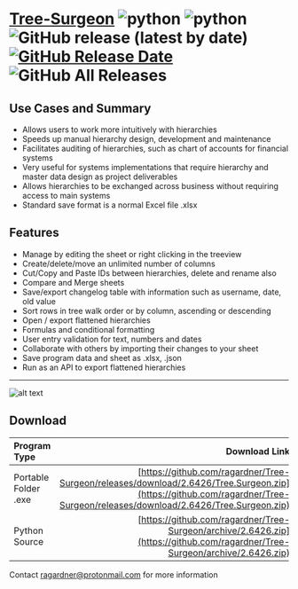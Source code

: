# [Tree-Surgeon](https://ragardner.github.io/Tree-Surgeon) ![python](https://img.shields.io/badge/windows-10-blue) ![python](https://img.shields.io/badge/python-3.6+-blue) ![GitHub release (latest by date)](https://img.shields.io/github/v/release/ragardner/Tree-Surgeon) [![GitHub Release Date](https://img.shields.io/github/release-date-pre/ragardner/Tree-Surgeon.svg)](https://github.com/ragardner/Tree-Surgeon/releases) ![GitHub All Releases](https://img.shields.io/github/downloads/ragardner/Tree-Surgeon/total)

## Use Cases and Summary
 - Allows users to work more intuitively with hierarchies
 - Speeds up manual hierarchy design, development and maintenance
 - Facilitates auditing of hierarchies, such as chart of accounts for financial systems
 - Very useful for systems implementations that require hierarchy and master data design as project deliverables
 - Allows hierarchies to be exchanged across business without requiring access to main systems
 - Standard save format is a normal Excel file .xlsx

## Features
 - Manage by editing the sheet or right clicking in the treeview
 - Create/delete/move an unlimited number of columns
 - Cut/Copy and Paste IDs between hierarchies, delete and rename also
 - Compare and Merge sheets
 - Save/export changelog table with information such as username, date, old value
 - Sort rows in tree walk order or by column, ascending or descending
 - Open / export flattened hierarchies
 - Formulas and conditional formatting
 - User entry validation for text, numbers and dates
 - Collaborate with others by importing their changes to your sheet
 - Save program data and sheet as .xlsx, .json
 - Run as an API to export flattened hierarchies

___

![alt text](https://i.imgur.com/o1rtw3O.jpg)

## Download

| Program Type           | Download Link                                                                          |
|:-----------------------| --------------------------------------------------------------------------------------:|
| Portable Folder .exe   | [https://github.com/ragardner/Tree-Surgeon/releases/download/2.6426/Tree.Surgeon.zip](https://github.com/ragardner/Tree-Surgeon/releases/download/2.6426/Tree.Surgeon.zip)   |
| Python Source          | [https://github.com/ragardner/Tree-Surgeon/archive/2.6426.zip](https://github.com/ragardner/Tree-Surgeon/archive/2.6426.zip)                          |


Contact ragardner@protonmail.com for more information
